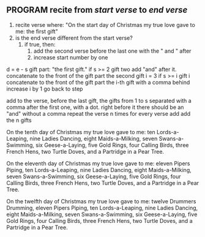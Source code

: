 ## PROGRAM __recite__ from _start verse_ to _end verse_
1. recite verse where: "On the start day of Christmas my true love gave to me: the first gift" 
1. is the end verse different from the start verse?
    1. if true, then:
        1. add the second verse before the last one with the " and " after
        1. increase start number by one

d = e - s
gift part: "the first gift." 
if s >= 2
    gift two
    add "and" after it.
    concatenate to the front of the gift part the second gift
i = 3
if s >= i
    gift i
    concatenate to the front of the gift part the i-th gift with a comma behind
    increase i by 1
    go back to step


add to the verse, before the last gift, the gifts from 1 to s separated with a comma
    after the first one, with a dot.
    right before it there should be an "and" without a comma
repeat the verse n times
    for every verse add 
add the n gifts


On the tenth day of Christmas my true love gave to me: ten Lords-a-Leaping, nine Ladies Dancing, eight Maids-a-Milking, seven Swans-a-Swimming, six Geese-a-Laying, five Gold Rings, four Calling Birds, three French Hens, two Turtle Doves, and a Partridge in a Pear Tree.

On the eleventh day of Christmas my true love gave to me: eleven Pipers Piping, ten Lords-a-Leaping, nine Ladies Dancing, eight Maids-a-Milking, seven Swans-a-Swimming, six Geese-a-Laying, five Gold Rings, four Calling Birds, three French Hens, two Turtle Doves, and a Partridge in a Pear Tree.

On the twelfth day of Christmas my true love gave to me: twelve Drummers Drumming, eleven Pipers Piping, ten Lords-a-Leaping, nine Ladies Dancing, eight Maids-a-Milking, seven Swans-a-Swimming, six Geese-a-Laying, five Gold Rings, four Calling Birds, three French Hens, two Turtle Doves, and a Partridge in a Pear Tree.

